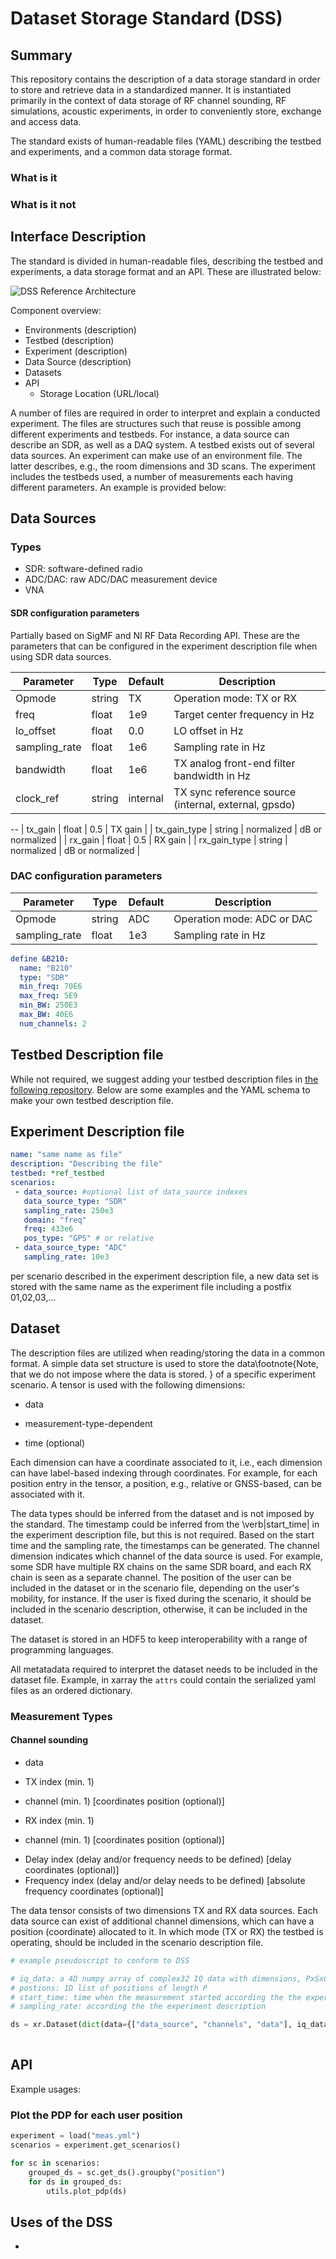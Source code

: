 # Dataset Storage Standard (DSS)

## Summary 
This repository contains the description of a data storage standard in order to store and retrieve data in a standardized manner. 
It is instantiated primarily in the context of data storage of RF channel sounding, RF simulations, acoustic experiments, in order to conveniently store, exchange and access data.

The standard exists of human-readable files (YAML) describing the testbed and experiments, and a common data storage format.

### What is it

### What is it not

## Interface Description

The standard is divided in human-readable files, describing the testbed and experiments, a data storage format and an API. These are illustrated below:

![DSS Reference Architecture](docs/figures/overview-dss.png "DSS Reference Architecture")

Component overview:
- Environments (description)
- Testbed (description)
- Experiment (description)
- Data Source (description)
- Datasets
- API
  * Storage Location (URL/local)

A number of files are required in order to interpret and explain a conducted experiment. The files are structures such that reuse is possible among different experiments and testbeds. For instance, a data source can describe an SDR, as well as a DAQ system. A testbed exists out of several data sources. An experiment can make use of an environment file. The latter describes, e.g., the room dimensions and 3D scans. The experiment includes the testbeds used, a number of measurements each having different parameters. An example is provided below:

## Data Sources

### Types

- SDR: software-defined radio
- ADC/DAC: raw ADC/DAC measurement device
- VNA

#### SDR configuration parameters
Partially based on SigMF and NI RF Data Recording API. These are the parameters that can be configured in the experiment description file when using SDR data sources.

| Parameter | Type | Default | Description |
|--------|--------|--------|--------|
| Opmode | string | TX| Operation mode: TX or RX|
| freq | float | 1e9 | Target center frequency in Hz|
| lo_offset | float | 0.0 | LO offset in Hz|
| sampling_rate | float | 1e6 | Sampling rate in Hz |
| bandwidth | float | 1e6 | TX analog front-end filter bandwidth in Hz |
| clock_ref | string | internal | TX sync reference source (internal, external, gpsdo) |
--
| tx_gain | float | 0.5 | TX gain |
| tx_gain_type | string | normalized | dB or normalized |
| rx_gain | float | 0.5 | RX gain |
| rx_gain_type | string | normalized | dB or normalized |

### DAC configuration parameters
| Parameter | Type | Default | Description |
|--------|--------|--------|--------|
| Opmode | string | ADC | Operation mode: ADC or DAC|
| sampling_rate | float | 1e3 | Sampling rate in Hz |

```yaml
define &B210:
  name: "B210"
  type: "SDR"
  min_freq: 70E6
  max_freq: 5E9
  min_BW: 250E3
  max_BW: 40E6
  num_channels: 2 
```

## Testbed Description file

While not required, we suggest adding your testbed description files in [the following repository](https://github.com/6G-Testbeds/Testbed-Description-Files).
Below are some examples and the YAML schema to make your own testbed description file.

## Experiment Description file
```yaml
name: "same name as file"
description: "Describing the file"
testbed: *ref_testbed
scenarios:
 - data_source: #optional list of data_source indexes
   data_source_type: "SDR"
   sampling_rate: 250e3
   domain: "freq"
   freq: 433e6
   pos_type: "GPS" # or relative
 - data_source_type: "ADC"
   sampling_rate: 10e3
```

per scenario described in the experiment description file, a new data set is stored with the same name as the experiment file including a postfix 01,02,03,...

## Dataset


The description files are utilized when reading/storing the data in a common format. A simple data set structure is used to store the data\footnote{Note, that we do not impose where the data is stored. } of a specific experiment scenario. A tensor is used with the following dimensions:
- data
 * measurement-type-dependent
- time (optional)

Each dimension can have a coordinate associated to it, i.e., each dimension can have label-based indexing through coordinates. For example, for each position entry in the tensor, a position, e.g., relative or GNSS-based, can be associated with it.

The data types should be inferred from the dataset and is not imposed by the standard. The timestamp could be inferred from the \verb|start_time| in the experiment description file, but this is not required. Based on the start time and the sampling rate, the timestamps can be generated. The channel dimension indicates which channel of the data source is used. For example, some SDR have multiple RX chains on the same SDR board, and each RX chain is seen as a separate channel. The position of the user can be included in the dataset or in the scenario file, depending on the user's mobility, for instance. If the user is fixed during the scenario, it should be included in the scenario description, otherwise, it can be included in the dataset.

The dataset is stored in an HDF5 to keep interoperability with a range of programming languages.

All metatadata required to interpret the dataset needs to be included in the dataset file.
Example, in xarray the `attrs` could contain the serialized yaml files as an ordered dictionary.

### Measurement Types

#### Channel sounding
- data
 * TX index (min. 1)
  - channel (min. 1) [coordinates position (optional)]
 * RX index (min. 1) 
  - channel (min. 1) [coordinates position (optional)]
 * Delay index (delay and/or frequency needs to be defined) [delay coordinates (optional)]
 * Frequency index (delay and/or delay needs to be defined) [absolute frequency coordinates (optional)]

The data tensor consists of two dimensions TX and RX data sources. Each data source can exist of additional channel dimensions, which can have a position (coordinate) allocated to it.
In which mode (TX or RX) the testbed is operating, should be included in the scenario description file.

```python
# example pseudoscript to conform to DSS

# iq_data: a 4D numpy array of complex32 IQ data with dimensions, PxSxCxT (P being the number of positions, S the number of data sources, C the number of channels and T the sequence length)
# postions: 1D list of positions of length P
# start_time: time when the measurement started according the the experiment description
# sampling_rate: according the the experiment description

ds = xr.Dataset(dict(data={["data_source", "channels", "data"], iq_data}), coords=dict(start_time=start_time, position=)) #not finished
    

```

## API

Example usages:

### Plot the PDP for each user position
```python
experiment = load("meas.yml")
scenarios = experiment.get_scenarios()

for sc in scenarios:
    grouped_ds = sc.get_ds().groupby("position")
    for ds in grouped_ds:
        utils.plot_pdp(ds)
```

## Uses of the DSS
-



